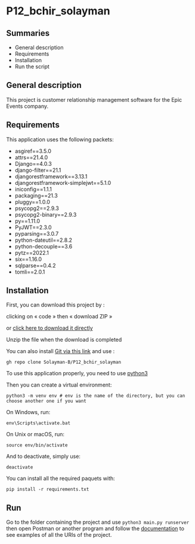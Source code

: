 # P12_bchir_solayman

Summaries
---------

* General description
* Requirements
* Installation
* Run the script

General description
-------------

This project is customer relationship management software for the Epic Events company.


Requirements
---------

This application uses the following packets:

* asgiref==3.5.0
* attrs==21.4.0
* Django==4.0.3
* django-filter==21.1
* djangorestframework==3.13.1
* djangorestframework-simplejwt==5.1.0
* iniconfig==1.1.1
* packaging==21.3
* pluggy==1.0.0
* psycopg2==2.9.3
* psycopg2-binary==2.9.3
* py==1.11.0
* PyJWT==2.3.0
* pyparsing==3.0.7
* python-dateutil==2.8.2
* python-decouple==3.6
* pytz==2022.1
* six==1.16.0
* sqlparse==0.4.2
* tomli==2.0.1


Installation
------------

First, you can download this project by :

clicking on « code » then « download ZIP »

or [click here to download it directly](https://github.com/Solayman-B/P12_bchir_solayman/archive/refs/heads/main.zip)

Unzip the file when the download is completed

You can also install [Git via this link](https://git-scm.com/downloads) and use :

    gh repo clone Solayman-B/P12_bchir_solayman


To use this application properly, you need to use [python3](https://www.python.org/downloads/)

Then you can create a virtual environment:

    python3 -m venv env # env is the name of the directory, but you can choose another one if you want

On Windows, run:

    env\Scripts\activate.bat

On Unix or macOS, run:

    source env/bin/activate

And to deactivate, simply use:

    deactivate

You can install all the required paquets with:

    pip install -r requirements.txt


Run
---

Go to the folder containing the project and use `python3 main.py runserver` then open Postman or another program and follow the  [documentation](https://documenter.getpostman.com/view/19329986/UVyyut4y) to see examples of all the URIs of the project.


